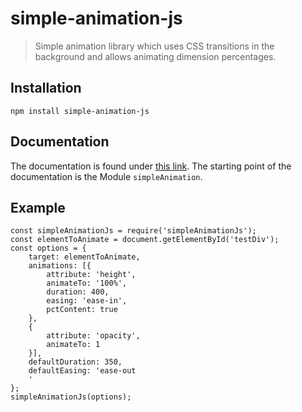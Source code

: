 
# simple-animation-js

> Simple animation library which uses CSS transitions in the background and allows animating dimension percentages.

## Installation

    npm install simple-animation-js

## Documentation

The documentation is found under [this link](https://competec.github.io/simple-animation-js).
The starting point of the documentation is the Module `simpleAnimation`.

## Example

    const simpleAnimationJs = require('simpleAnimationJs');
	const elementToAnimate = document.getElementById('testDiv');
	const options = {
		target: elementToAnimate,
		animations: [{
		    attribute: 'height',
		    animateTo: '100%',
		    duration: 400,
		    easing: 'ease-in',
		    pctContent: true
	    },
	    {
		    attribute: 'opacity',
		    animateTo: 1
	    }],
	    defaultDuration: 350,
	    defaultEasing: 'ease-out
		'
   	};
   	simpleAnimationJs(options);
